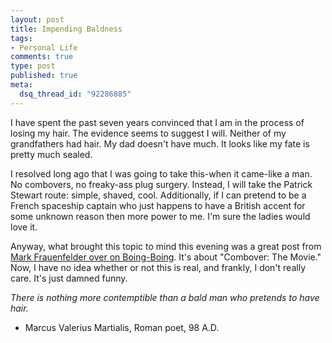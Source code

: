```yaml
--- 
layout: post
title: Impending Baldness
tags: 
- Personal Life
comments: true
type: post
published: true
meta: 
  dsq_thread_id: "92286885"
---
```

I have spent the past seven years convinced that I am in the process of losing my hair. The evidence seems to suggest I will. Neither of my grandfathers had hair. My dad doesn't have much. It looks like my fate is pretty much sealed.

  I resolved long ago that I was going to take this-when it came-like a man. No combovers, no freaky-ass plug surgery. Instead, I will take the Patrick Stewart route: simple, shaved, cool. Additionally, if I can pretend to be a French spaceship captain who just happens to have a British accent for some unknown reason then more power to me. I'm sure the ladies would love it.

  Anyway, what brought this topic to mind this evening was a great post from <a href="http://www.boingboing.net/2004/06/06/combover_the_movie.html">Mark Frauenfelder over on Boing-Boing</a>. It's about "Combover: The Movie." Now, I have no idea whether or not this is real, and frankly, I don't really care. It's just damned funny.

  <em>There is nothing more contemptible than a bald man who pretends to have hair.</em>
  - Marcus Valerius Martialis, Roman poet, 98 A.D.
